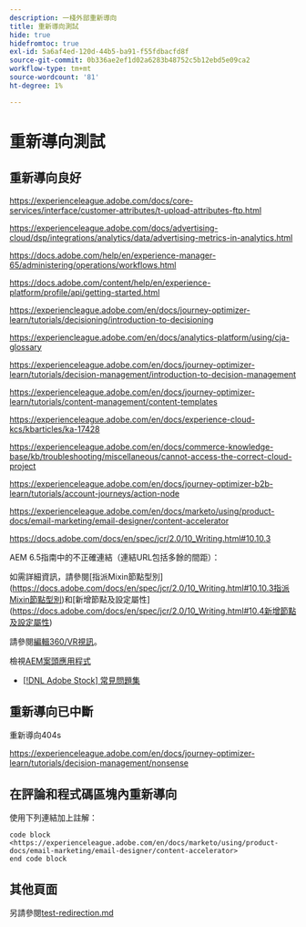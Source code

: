 ```yaml
---
description: 一棧外部重新導向
title: 重新導向測試
hide: true
hidefromtoc: true
exl-id: 5a6af4ed-120d-44b5-ba91-f55fdbacfd8f
source-git-commit: 0b336ae2ef1d02a6283b48752c5b12ebd5e09ca2
workflow-type: tm+mt
source-wordcount: '81'
ht-degree: 1%

---
```


# 重新導向測試

## 重新導向良好

<https://experienceleague.adobe.com/docs/core-services/interface/customer-attributes/t-upload-attributes-ftp.html>

<https://experienceleague.adobe.com/docs/advertising-cloud/dsp/integrations/analytics/data/advertising-metrics-in-analytics.html>

<https://docs.adobe.com/help/en/experience-manager-65/administering/operations/workflows.html>

<https://docs.adobe.com/content/help/en/experience-platform/profile/api/getting-started.html>

<!--
<https://marketing.adobe.com/resources/help/en_US/reference/regional-data-collection.html>
-->

<https://experiencleague.adobe.com/en/docs/journey-optimizer-learn/tutorials/decisioning/introduction-to-decisioning>

<https://experiencleague.adobe.com/en/docs/analytics-platform/using/cja-glossary>

<https://experienceleague.adobe.com/en/docs/journey-optimizer-learn/tutorials/decision-management/introduction-to-decision-management>

<https://experienceleague.adobe.com/en/docs/journey-optimizer-learn/tutorials/content-management/content-templates>

<https://experienceleague.adobe.com/en/docs/experience-cloud-kcs/kbarticles/ka-17428>

<https://experienceleague.adobe.com/en/docs/commerce-knowledge-base/kb/troubleshooting/miscellaneous/cannot-access-the-correct-cloud-project>

<https://experienceleague.adobe.com/en/docs/journey-optimizer-b2b-learn/tutorials/account-journeys/action-node>

<https://experienceleague.adobe.com/en/docs/marketo/using/product-docs/email-marketing/email-designer/content-accelerator>

<https://docs.adobe.com/docs/en/spec/jcr/2.0/10_Writing.html#10.10.3>

AEM 6.5指南中的不正確連結（連結URL包括多餘的間距）：

如需詳細資訊，請參閱[指派Mixin節點型別]&#x200B;(https://docs.adobe.com/docs/en/spec/jcr/2.0/10_Writing.html#10.10.3指派Mixin節點型別)和[新增節點及設定屬性]&#x200B;(https://docs.adobe.com/docs/en/spec/jcr/2.0/10_Writing.html#10.4新增節點及設定屬性)

請參閱[編輯360/VR視訊](https://helpx.adobe.com/premiere-pro/how-to/edit-360-vr-video.html)。

檢視[AEM案頭應用程式](https://helpx.adobe.com/experience-manager/desktop-app/aem-desktop-app.html)

* [[!DNL Adobe Stock] 常見問題集](https://helpx.adobe.com/stock/faq.html)

## 重新導向已中斷

重新導向404s

<https://experienceleague.adobe.com/en/docs/journey-optimizer-learn/tutorials/decision-management/nonsense>

## 在評論和程式碼區塊內重新導向

使用下列連結加上註解：

<!--
<https://experienceleague.adobe.com/en/docs/marketo/using/product-docs/email-marketing/email-designer/content-accelerator>
-->

```
code block
<https://experienceleague.adobe.com/en/docs/marketo/using/product-docs/email-marketing/email-designer/content-accelerator>
end code block
```

## 其他頁面

另請參閱[test-redirection.md](test-redirection.md)
